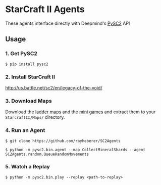 # StarCraft II Agents

These agents interface directly with Deepmind's [PySC2](https://github.com/deepmind/pysc2) API

## Usage

### 1. Get PySC2

`$ pip install pysc2`

### 2. Install StarCraft II

http://us.battle.net/sc2/en/legacy-of-the-void/

### 3. Download Maps

Download the [ladder maps](https://github.com/Blizzard/s2client-proto#downloads)
and the [mini games](https://github.com/deepmind/pysc2/releases/download/v1.0/mini_games.zip)
and extract them to your `StarcraftII/Maps/` directory.

### 4. Run an Agent

`$ git clone https://github.com/rayheberer/SC2Agents`

`$ python -m pysc2.bin.agent --map CollectMineralShards --agent SC2Agents.random.QueueRandomMovements`

### 5. Watch a Replay

`$ python -m pysc2.bin.play --replay <path-to-replay>`
